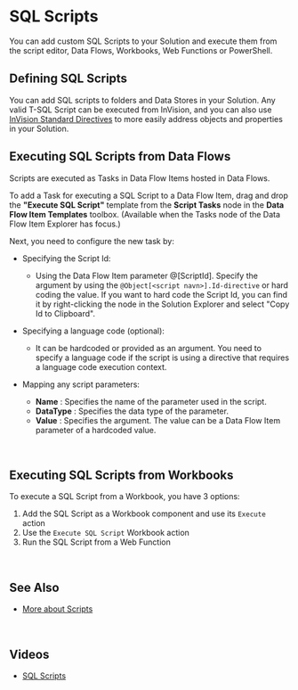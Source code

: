 
# SQL Scripts

You can add custom SQL Scripts to your Solution and execute them from the script editor, Data Flows, Workbooks, Web Functions or PowerShell.
<br/>

## Defining SQL Scripts

You can add SQL scripts to folders and Data Stores in your Solution. Any valid T-SQL Script can be executed from InVision, and you can also use [InVision Standard Directives](directives.md) to more easily address objects and properties in your Solution.
<br/>

## Executing SQL Scripts from Data Flows

Scripts are executed as Tasks in Data Flow Items hosted in Data Flows.

To add a Task for executing a SQL Script to a Data Flow Item, drag and drop the **"Execute SQL Script"** template from the **Script Tasks** node in the **Data Flow Item Templates** toolbox. (Available when the Tasks node of the Data Flow Item Explorer has focus.)

Next, you need to configure the new task by:

- Specifying the Script Id:

  - Using the Data Flow Item parameter @[ScriptId]. Specify the argument by using the `@Object[<script navn>].Id-directive` or hard coding the value. If you want to hard code the Script Id, you can find it by right-clicking the node in the Solution Explorer and select "Copy Id to Clipboard".

- Specifying a language code (optional):

  - It can be hardcoded or provided as an argument. You need to specify a language code if the script is using a directive that requires a language code execution context.

- Mapping any script parameters:

  - **Name** : Specifies the name of the parameter used in the script.
  - **DataType** : Specifies the data type of the parameter.
  - **Value** : Specifies the argument. The value can be a Data Flow Item parameter of a hardcoded value.

<br/>

## Executing SQL Scripts from Workbooks

To execute a SQL Script from a Workbook, you have 3 options:  

1) Add the SQL Script as a Workbook component and use its `Execute` action  
2) Use the `Execute SQL Script` Workbook action  
3) Run the SQL Script from a Web Function  

<br/>

## See Also

- [More about Scripts](../docs/workbooks/components/script.md)

<br/>

## Videos

- [SQL Scripts](../videos/sqlscripts.md)

